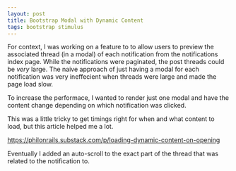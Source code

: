 ```yaml
---
layout: post
title: Bootstrap Modal with Dynamic Content
tags: bootstrap stimulus
---
```


For context, I was working on a feature to to allow users to preview the associated thread (in a modal) of each notification from the notifications index page. While the notifications were paginated, the post threads could be _very_ large. The naive approach of just having a modal for each notification was very ineffecient when threads were large and made the page load slow.

To increase the performace, I wanted to render just one modal and have the content change depending on which notification was clicked.

This was a little tricky to get timings right for when and what content to load, but this article helped me a lot.

https://philonrails.substack.com/p/loading-dynamic-content-on-opening

Eventually I added an auto-scroll to the exact part of the thread that was related to the notification to.

